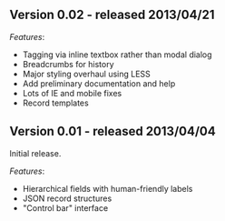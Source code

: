 Version 0.02 - released 2013/04/21
-------------------------

*Features*:

+ Tagging via inline textbox rather than modal dialog
+ Breadcrumbs for history
+ Major styling overhaul using LESS
+ Add preliminary documentation and help
+ Lots of IE and mobile fixes
+ Record templates


Version 0.01 - released 2013/04/04
----------------------------------

Initial release.

*Features*:

+ Hierarchical fields with human-friendly labels
+ JSON record structures
+ "Control bar" interface
